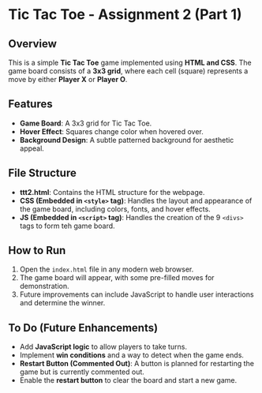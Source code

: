 # Tic Tac Toe - Assignment 2 (Part 1)

## Overview
This is a simple **Tic Tac Toe** game implemented using **HTML and CSS**. The game board consists of a **3x3 grid**, where each cell (square) represents a move by either **Player X** or **Player O**.

## Features
- **Game Board**: A 3x3 grid for Tic Tac Toe.
- **Hover Effect**: Squares change color when hovered over.
- **Background Design**: A subtle patterned background for aesthetic appeal.

## File Structure
- **ttt2.html**: Contains the HTML structure for the webpage.
- **CSS (Embedded in `<style>` tag)**: Handles the layout and appearance of the game board, including colors, fonts, and hover effects.
- **JS (Embedded in `<script>` tag)**: Handles the creation of the 9 `<divs>` tags to form teh game board.

## How to Run
1. Open the `index.html` file in any modern web browser.
2. The game board will appear, with some pre-filled moves for demonstration.
3. Future improvements can include JavaScript to handle user interactions and determine the winner.

## To Do (Future Enhancements)
- Add **JavaScript logic** to allow players to take turns.
- Implement **win conditions** and a way to detect when the game ends.
- **Restart Button (Commented Out)**: A button is planned for restarting the game but is currently commented out. 
- Enable the **restart button** to clear the board and start a new game.
